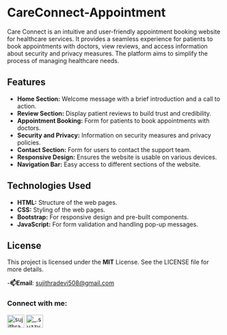 # CareConnect-Appointment

Care Connect is an intuitive and user-friendly appointment booking website for healthcare services. It provides a seamless experience for patients to book appointments with doctors, view reviews, and access information about security and privacy measures. The platform aims to simplify the process of managing healthcare needs.

## Features

- **Home Section:** Welcome message with a brief introduction and a call to action.
- **Review Section:** Display patient reviews to build trust and credibility.
- **Appointment Booking:** Form for patients to book appointments with doctors.
- **Security and Privacy:** Information on security measures and privacy policies.
- **Contact Section:** Form for users to contact the support team.
- **Responsive Design:** Ensures the website is usable on various devices.
- **Navigation Bar:** Easy access to different sections of the website.

## Technologies Used

- **HTML:** Structure of the web pages.
- **CSS:** Styling of the web pages.
- **Bootstrap:** For responsive design and pre-built components.
- **JavaScript:** For form validation and handling pop-up messages.

## License
This project is licensed under the **MIT** License. See the LICENSE file for more details.

-**📫Email**: sujithradevi508@gmail.com
<h3 align="left">Connect with me:</h3>
<p align="left">
<a href="https://linkedin.com/in/sujithradevi-m" target="blank"><img align="center" src="https://raw.githubusercontent.com/rahuldkjain/github-profile-readme-generator/master/src/images/icons/Social/linked-in-alt.svg" alt="sujithradevi-m" height="30" width="40" /></a>
<a href="https://instagram.com/_.suzzyy____" target="blank"><img align="center" src="https://raw.githubusercontent.com/rahuldkjain/github-profile-readme-generator/master/src/images/icons/Social/instagram.svg" alt="_.suzzyy____" height="30" width="40" /></a>
</p>
